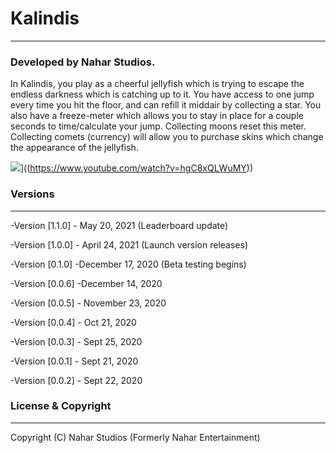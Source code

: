 # Kalindis

---

### Developed by Nahar Studios. 

In Kalindis, you play as a cheerful jellyfish which is trying to escape the endless darkness which is catching up to it. You have access to one jump every time you hit the floor, and can refill it middair by collecting a star. You also have a freeze-meter which allows you to stay in place for a couple seconds to time/calculate your jump. Collecting moons reset this meter. Collecting comets (currency) will allow you to purchase skins which change the appearance of the jellyfish. 


![](http://markdown-videos-api.jorgenkh.no/youtube/hgC8xQLWuMY)]((https://www.youtube.com/watch?v=hgC8xQLWuMY))

### Versions
---

-Version [1.1.0] - May 20, 2021 (Leaderboard update)

-Version [1.0.0] - April 24, 2021 (Launch version releases)

-Version [0.1.0] -December 17, 2020 (Beta testing begins)

-Version [0.0.6] -December 14, 2020

-Version [0.0.5] - November 23, 2020

-Version [0.0.4] - Oct 21, 2020

-Version [0.0.3] - Sept 25, 2020

-Version [0.0.1] - Sept 21, 2020

-Version [0.0.2] - Sept 22, 2020




### License & Copyright
---

Copyright (C) Nahar Studios (Formerly Nahar Entertainment)

